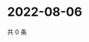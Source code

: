 # 2022-08-06

共 0 条

<!-- BEGIN WEIBO -->
<!-- 最后更新时间 Sat Aug 06 2022 07:16:07 GMT+0800 (China Standard Time) -->

<!-- END WEIBO -->
